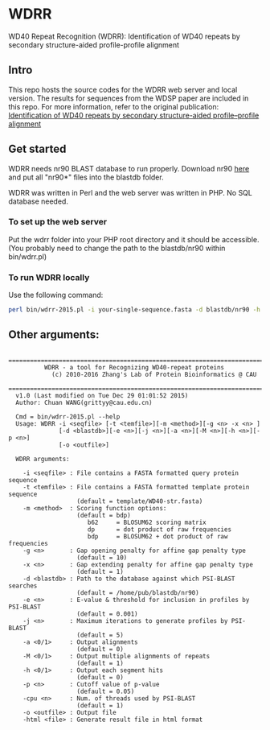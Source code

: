 # WDRR
WD40 Repeat Recognition (WDRR): Identification of WD40 repeats by secondary structure-aided profile-profile alignment

## Intro
This repo hosts the source codes for the WDRR web server and local version. The results for sequences from the WDSP paper are included in this repo. For more information, refer to the original publication: [Identification of WD40 repeats by secondary structure-aided profile–profile alignment](http://www.sciencedirect.com/science/article/pii/S0022519316001661)

## Get started
WDRR needs nr90 BLAST database to run properly. Download nr90 [here](https://www.dropbox.com/s/rmfrqsz7su3m8ry/blastdb.zip?dl=0) and put all "nr90*" files into the blastdb folder.

WDRR was written in Perl and the web server was written in PHP. No SQL database needed.

### To set up the web server
Put the wdrr folder into your PHP root directory and it should be accessible. (You probably need to change the path to the blastdb/nr90 within bin/wdrr.pl)

### To run WDRR locally
Use the following command:
```sh
perl bin/wdrr-2015.pl -i your-single-sequence.fasta -d blastdb/nr90 -h 1 -o your-output-file.wdr
```
## Other arguments:
```
  ============================================================================
          WDRR - a tool for Recognizing WD40-repeat proteins
            (c) 2010-2016 Zhang's Lab of Protein Bioinformatics @ CAU
  ============================================================================
  v1.0 (Last modified on Tue Dec 29 01:01:52 2015)
  Author: Chuan WANG(grittyy@cau.edu.cn)

  Cmd = bin/wdrr-2015.pl --help
  Usage: WDRR -i <seqfile> [-t <temfile>][-m <method>][-g <n> -x <n> ]
              [-d <blastdb>][-e <n>][-j <n>][-a <n>][-M <n>][-h <n>][-p <n>]
              [-o <outfile>]

  WDRR arguments:

    -i <seqfile> : File contains a FASTA formatted query protein sequence
    -t <temfile> : File contains a FASTA formatted template protein sequence
                   (default = template/WD40-str.fasta)
    -m <method>  : Scoring function options:
                   (default = bdp)
                      b62     = BLOSUM62 scoring matrix
                      dp      = dot product of raw frequencies
                      bdp     = BLOSUM62 + dot product of raw frequencies
    -g <n>       : Gap opening penalty for affine gap penalty type
                   (default = 10)
    -x <n>       : Gap extending penalty for affine gap penalty type
                   (default = 1)
    -d <blastdb> : Path to the database against which PSI-BLAST searches
                   (default = /home/pub/blastdb/nr90)
    -e <n>       : E-value & threshold for inclusion in profiles by PSI-BLAST
                   (default = 0.001)
    -j <n>       : Maximum iterations to generate profiles by PSI-BLAST
                   (default = 5)
    -a <0/1>     : Output alignments
                   (default = 0)
    -M <0/1>     : Output multiple alignments of repeats
                   (default = 1)
    -h <0/1>     : Output each segment hits
                   (default = 0)
    -p <n>       : Cutoff value of p-value
                   (default = 0.05)
    -cpu <n>     : Num. of threads used by PSI-BLAST
                   (default = 1)
    -o <outfile> : Output file
    -html <file> : Generate result file in html format

```
